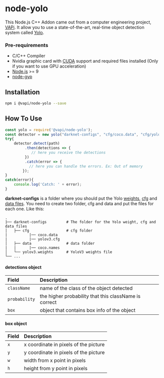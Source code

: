 
# node-yolo
This Node.js C++ Addon came out from a computer engineering project, [VAPi](https://github.com/freakstatic/vapi-server).
It allow you to use a state-of-the-art, real-time object detection system called [Yolo](https://pjreddie.com/darknet/yolo/).

### Pre-requirements
* C/C++ Compiler
* Nvidia graphic card with [CUDA](https://developer.nvidia.com/cuda-downloads) support and required files installed (Only if you want to use GPU acceleration)
* [Node.js](https://nodejs.org/en/) >= 9
* [node-gyp](https://www.npmjs.com/package/node-gyp)

## Installation
```sh
npm i @vapi/node-yolo --save
```

## How To Use

```javascript
const yolo = require('@vapi/node-yolo');
const detector = new yolo("darknet-configs", "cfg/coco.data", "cfg/yolov3.cfg", "yolov3.weights");
try{
	detector.detect(path)
         .then(detections => {
            // here you receive the detections
         })
         .catch(error => {
           // here you can handle the errors. Ex: Out of memory
        });
}
catch(error){
    console.log('Catch: ' + error);
}
```
**darknet-configs** is a folder where you should put the Yolo [weights](https://pjreddie.com/darknet/yolo/), [cfg](https://github.com/pjreddie/darknet/tree/master/cfg) and [data files](https://github.com/pjreddie/darknet/tree/master/data). 
You need to create two folder, cfg and data and put the files for each one. Like this:<br/>

    .
    ├── darknet-configs         # The folder for the Yolo weight, cfg and data files
    │   ├── cfg                 # cfg folder
    |          |── coco.data
    |          |── yolov3.cfg
    │   ├── data                # data folder
    |   |      |── coco.names
    │   └── yolov3.weights      # YoloV3 weights file
    └── ...




#### detections object
| **Field**   | **Description**
|:--------------|:---------------------------------------------------------------
| `className`   | name of the class of the object detected
| `probability` | the higher probability that this className is correct
| `box`         | object that contains box info of the object

#### box object
| **Field**   | **Description**
|:--------------|:---------------------------------------------------------------
| `x`           | x coordinate in pixels of the picture
| `y`           | y coordinate in pixels of the picture
| `w`           | width from x point in pixels
| `h`           | height from y point in pixels
